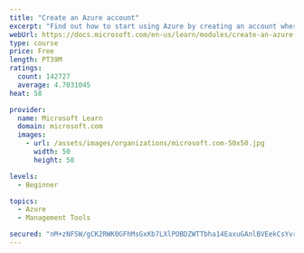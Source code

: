 ```yaml
---
title: "Create an Azure account"
excerpt: "Find out how to start using Azure by creating an account where you’ll see services and personal settings for identity, billing, and preferences."
webUrl: https://docs.microsoft.com/en-us/learn/modules/create-an-azure-account/
type: course
price: Free
length: PT39M
ratings:
  count: 142727
  average: 4.7031045
heat: 58

provider:
  name: Microsoft Learn
  domain: microsoft.com
  images:
    - url: /assets/images/organizations/microsoft.com-50x50.jpg
      width: 50
      height: 50

levels:
  - Beginner

topics:
  - Azure
  - Management Tools

secured: "nM+zNFSW/gCK2RWK0GFhMsGxKb7LXlPOBDZWTTbha14EaxuGAnlBVEekCsYvrupErY6HFeE9JxssJyjyfiyA+v6PFXmchNGxIFcUaylssambcBvKPnFt52qMKxe6z9Ywca4fX/4quAA7ecWD+OMvu27qWcJbTxb3lvp9XeHNY5nI7ECTuu9XpGuX7EVNgUrltqjhV//oJdNpTuys6d5oXDkArbWt4vb6ANL5qbKrEEwwM+OEVT1kJCgbIu2cBkaUChTATAGcp4f7qhputxlxyes1PhNg2zMZP2SC3N5JBENS34RBh/BC/SeOr3vTvHk5VbGGOnvvNt/NW5bX3bl6d1BOgbnqUL3uzNs3Vd+mZdP3zC3EJ0tabHDqadpkzJOunPojjiSnnx05Ddt7yGxmaNmRf2gPBksgyMmBA+tM709eOpx5z4ZcRbxJUO8MmpLR;0co7rs/i1/PcGxZYcEN8TA=="
---
```


